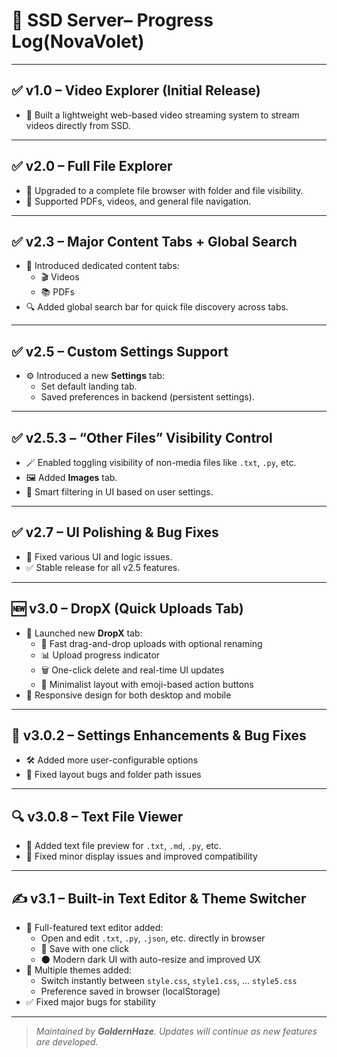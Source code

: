 # 📜 SSD Server– Progress Log(NovaVolet)

---

## ✅ v1.0 – Video Explorer (Initial Release)
- 🎥 Built a lightweight web-based video streaming system to stream videos directly from SSD.

---

## ✅ v2.0 – Full File Explorer
- 📁 Upgraded to a complete file browser with folder and file visibility.
- 📄 Supported PDFs, videos, and general file navigation.

---

## ✅ v2.3 – Major Content Tabs + Global Search
- 🧭 Introduced dedicated content tabs:
  - 🎬 Videos
  - 📚 PDFs
- 🔍 Added global search bar for quick file discovery across tabs.

---

## ✅ v2.5 – Custom Settings Support
- ⚙️ Introduced a new **Settings** tab:
  - Set default landing tab.
  - Saved preferences in backend (persistent settings).

---

## ✅ v2.5.3 – “Other Files” Visibility Control
- 🪄 Enabled toggling visibility of non-media files like `.txt`, `.py`, etc.
- 🖼️ Added **Images** tab.
- 🧠 Smart filtering in UI based on user settings.

---

## ✅ v2.7 – UI Polishing & Bug Fixes
- 🧼 Fixed various UI and logic issues.
- ✅ Stable release for all v2.5 features.

---

## 🆕 v3.0 – DropX (Quick Uploads Tab)
- 🚀 Launched new **DropX** tab:
  - 🔼 Fast drag-and-drop uploads with optional renaming
  - 📊 Upload progress indicator
  - 🗑️ One-click delete and real-time UI updates
  - 🧩 Minimalist layout with emoji-based action buttons
- 📱 Responsive design for both desktop and mobile

---

## 🔧 v3.0.2 – Settings Enhancements & Bug Fixes
- 🛠️ Added more user-configurable options
- 🐛 Fixed layout bugs and folder path issues

---

## 🔍 v3.0.8 – Text File Viewer
- 📄 Added text file preview for `.txt`, `.md`, `.py`, etc.
- 🐞 Fixed minor display issues and improved compatibility

---

## ✍️ v3.1 – Built-in Text Editor & Theme Switcher
- 📝 Full-featured text editor added:
  - Open and edit `.txt`, `.py`, `.json`, etc. directly in browser
  - 💾 Save with one click
  - 🌑 Modern dark UI with auto-resize and improved UX
- 🎨 Multiple themes added:
  - Switch instantly between `style.css`, `style1.css`, … `style5.css`
  - Preference saved in browser (localStorage)
- ✅ Fixed major bugs for stability

---

> _Maintained by **GoldernHaze**. Updates will continue as new features are developed._
